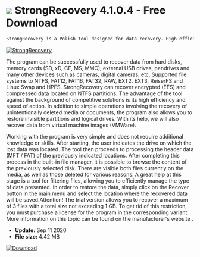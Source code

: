 # ![](https://cdn.softexe.net/static/icon/2/strongrecovery-9052.png) StrongRecovery 4.1.0.4  - Free Download

```sh
StrongRecovery is a Polish tool designed for data recovery. High efficiency and simple operation make the program often used for both simple and more complex operations, aimed at restoring data lost in various circumstances.
```
[![StrongRecovery](https://gallery.dpcdn.pl/imgc/Tools/2728/g_-_420x350_1.5_-_x20110422125957_00.png)](https://softexe.net/win/disks-files/data-recovery/strongrecovery:aReb.html)

The program can be successfully used to recover data from hard disks, memory cards (SD, xD, CF, MS, MMC), external USB drives, pendrives and many other devices such as cameras, digital cameras, etc. Supported file systems to NTFS, FAT12, FAT16, FAT32, RAW, EXT2. EXT3, ReiserFS and Linux Swap and HPFS. StrongRecovery can recover encrypted (EFS) and compressed data located on NTFS partitions. The advantage of the tool against the background of competitive solutions is its high efficiency and speed of action. In addition to simple operations involving the recovery of unintentionally deleted media or documents, the program also allows you to restore invisible partitions and logical drives. With its help, we will also recover data from virtual machine images (VMWare). 
 
 Working with the program is very simple and does not require additional knowledge or skills. After starting, the user indicates the drive on which the lost data was located. The tool then proceeds to processing the header data (MFT / FAT) of the previously indicated locations. After completing this process in the built-in file manager, it is possible to browse the content of the previously selected disk. There are visible both files currently on the media, as well as those deleted for various reasons. A great help at this stage is a tool for filtering files, allowing you to efficiently manage the type of data presented. In order to restore the data, simply click on the Recover button in the main menu and select the location where the recovered data will be saved.Attention!
 The trial version allows you to recover a maximum of 3 files with a total size not exceeding 1 GB. To get rid of this restriction, you must purchase a license for the program in the corresponding variant. More information on this topic can be found on the manufacturer's website .


- **Update:** Sep 11 2020
- **File size:** 4.42 MB

[![Download](https://cdn.softexe.net/static/img/download.png)](https://softexe.net/win/disks-files/data-recovery/strongrecovery:aReb.html)

